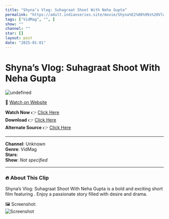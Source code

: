 ```yaml
---
title: "Shyna’s Vlog: Suhagraat Shoot With Neha Gupta"
permalink: "https://adult.indianseries.site/movie/Shyna%E2%80%99s%20Vlog%3A%20Suhagraat%20Shoot%20With%20Neha%20Gupta"
tags: ["VidMag", "", ]
show: ""
channel: ""
star: []
layout: post
date: "2025-01-01"
---
```


# Shyna’s Vlog: Suhagraat Shoot With Neha Gupta

![undefined](https://desisins.com/wp-content/uploads/2024/08/Shyna-Vlog-DesiSins.com_-1.jpg)

🔗 [Watch on Website](https://adult.indianseries.site/movie/Shyna%E2%80%99s%20Vlog%3A%20Suhagraat%20Shoot%20With%20Neha%20Gupta)

**Watch Now** 👉 [Click Here](https://adult.indianseries.site/movie/Shyna%E2%80%99s%20Vlog%3A%20Suhagraat%20Shoot%20With%20Neha%20Gupta)  
**Download** 👉 [Click Here](https://adult.indianseries.site/movie/Shyna%E2%80%99s%20Vlog%3A%20Suhagraat%20Shoot%20With%20Neha%20Gupta)  
**Alternate Source** 👉 [Click Here](https://adult.indianseries.site/movie/Shyna%E2%80%99s%20Vlog%3A%20Suhagraat%20Shoot%20With%20Neha%20Gupta)

---

**Channel**: Unknown  
**Genre**: VidMag  
**Stars**:   
**Show**: *Not specified*

---

### 🔥 About This Clip

Shyna’s Vlog: Suhagraat Shoot With Neha Gupta is a bold and exciting short film featuring . Enjoy a passionate story filled with desire and drama.
 
🖼️ Screenshot:  
![Screenshot](https://desisins.com/wp-content/uploads/2024/08/Shyna-Vlog-DesiSins.com_-1.jpg)
